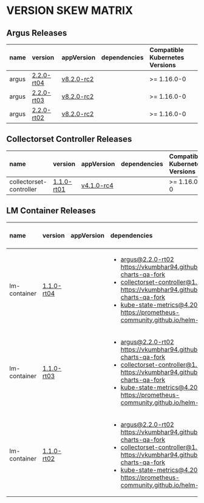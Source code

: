 # VERSION SKEW MATRIX
## Argus Releases
| name | version | appVersion | dependencies | Compatible Kubernetes Versions |
| :---- | :---- | :---- | :---- | :---- |
| argus | [2.2.0-rt04](https://github.com/vkumbhar94/helm-charts-qa-fork/releases/tag/argus-2.2.0-rt04) | [v8.2.0-rc2](https://hub.docker.com/r/logicmonitor/argus/tags?page=1&name=v8.2.0-rc2) | <ul>  </ul> | >= 1.16.0-0 | 
| argus | [2.2.0-rt03](https://github.com/vkumbhar94/helm-charts-qa-fork/releases/tag/argus-2.2.0-rt03) | [v8.2.0-rc2](https://hub.docker.com/r/logicmonitor/argus/tags?page=1&name=v8.2.0-rc2) | <ul>  </ul> | >= 1.16.0-0 | 
| argus | [2.2.0-rt02](https://github.com/vkumbhar94/helm-charts-qa-fork/releases/tag/argus-2.2.0-rt02) | [v8.2.0-rc2](https://hub.docker.com/r/logicmonitor/argus/tags?page=1&name=v8.2.0-rc2) | <ul>  </ul> | >= 1.16.0-0 | 

## Collectorset Controller Releases
| name | version | appVersion | dependencies | Compatible Kubernetes Versions |
| :---- | :---- | :---- | :---- | :---- |
| collectorset-controller | [1.1.0-rt01](https://github.com/vkumbhar94/helm-charts-qa-fork/releases/tag/collectorset-controller-1.1.0-rt01) | [v4.1.0-rc4](https://hub.docker.com/r/logicmonitor/collectorset-controller/tags?page=1&name=v4.1.0-rc4) | <ul>  </ul> | >= 1.16.0-0 | 

## LM Container Releases
| name | version | appVersion | dependencies | Compatible Kubernetes Versions |
| :---- | :---- | :---- | :---- | :---- |
| lm-container | [1.1.0-rt04](https://github.com/vkumbhar94/helm-charts-qa-fork/releases/tag/lm-container-1.1.0-rt04) |  | <ul> <li>argus@2.2.0-rt02 https://vkumbhar94.github.io/helm-charts-qa-fork</li><li>collectorset-controller@1.1.0-rt01 https://vkumbhar94.github.io/helm-charts-qa-fork</li><li>kube-state-metrics@4.20.0 https://prometheus-community.github.io/helm-charts</li> </ul> | >= 1.16.0-0 | 
| lm-container | [1.1.0-rt03](https://github.com/vkumbhar94/helm-charts-qa-fork/releases/tag/lm-container-1.1.0-rt03) |  | <ul> <li>argus@2.2.0-rt02 https://vkumbhar94.github.io/helm-charts-qa-fork</li><li>collectorset-controller@1.1.0-rt01 https://vkumbhar94.github.io/helm-charts-qa-fork</li><li>kube-state-metrics@4.20.0 https://prometheus-community.github.io/helm-charts</li> </ul> | >= 1.16.0-0 | 
| lm-container | [1.1.0-rt02](https://github.com/vkumbhar94/helm-charts-qa-fork/releases/tag/lm-container-1.1.0-rt02) |  | <ul> <li>argus@2.2.0-rt02 https://vkumbhar94.github.io/helm-charts-qa-fork</li><li>collectorset-controller@1.1.0-rt01 https://vkumbhar94.github.io/helm-charts-qa-fork</li><li>kube-state-metrics@4.20.0 https://prometheus-community.github.io/helm-charts</li> </ul> | >= 1.16.0-0 | 
